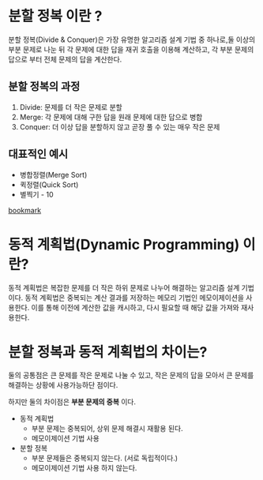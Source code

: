 
# 분할 정복 이란 ?


분할 정복(Divide & Conquer)은 가장 유명한 알고리즘 설계 기법 중 하나로,둘 이상의 부분 문제로 나눈 뒤 각 문제에 대한 답을 재귀 호출을 이용해 계산하고, 각 부분 문제의 답으로 부터 전체 문제의 답을 계산한다.


## 분할 정복의 과정

1. Divide: 문제를 더 작은 문제로 분할
2. Merge: 각 문제에 대해 구한 답을 원래 문제에 대한 답으로 병합
3. Conquer: 더 이상 답을 분할하지 않고 곧장 풀 수 있는 매우 작은 문제

## 대표적인 예시

- 병합정렬(Merge Sort)
- 퀵정렬(Quick Sort)
- 별찍기 - 10

[bookmark](https://www.acmicpc.net/problem/2447)


# 동적 계획법(Dynamic Programming) 이란?


동적 계획법은 복잡한 문제를 더 작은 하위 문제로 나누어 해결하는 알고리즘 설계 기법이다. 동적 계획법은 중복되는 계산 결과를 저장하는 메모리 기법인 메모이제이션을 사용한다. 이를 통해 이전에 계산한 값을 캐시하고, 다시 필요할 때 해당 값을 가져와 재사용한다. 


# 분할 정복과 동적 계획법의 차이는?


둘의 공통점은 큰 문제를 작은 문제로 나눌 수 있고, 작은 문제의 답을 모아서 큰 문제를 해결하는 상황에 사용가능하단 점이다.


하지만 둘의 차이점은 **부분 문제의 중복** 이다.

- 동적 계획법
    - 부분 문제는 중복되어, 상위 문제 해결시 재활용 된다.
    - 메모이제이션 기법 사용
- 분할 정복
    - 부분 문제들은 중복되지 않는다. (서로 독립적이다.)
    - 메모이제이션 기법 사용 하지 않는다.
